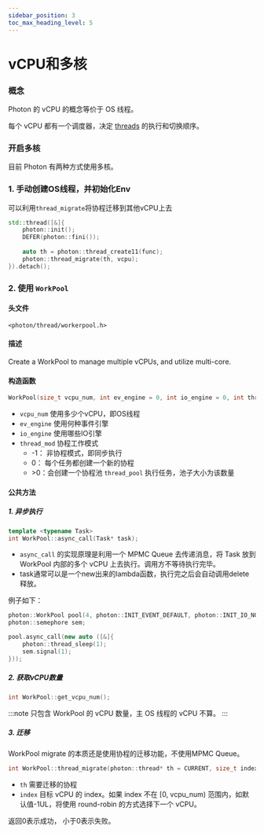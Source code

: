 ```yaml
---
sidebar_position: 3
toc_max_heading_level: 5
---
```


# vCPU和多核

### 概念

Photon 的 vCPU 的概念等价于 OS 线程。

每个 vCPU 都有一个调度器，决定 [threads](thread) 的执行和切换顺序。

### 开启多核

目前 Photon 有两种方式使用多核。

### 1. 手动创建OS线程，并初始化Env

可以利用`thread_migrate`将协程迁移到其他vCPU上去

```cpp
std::thread([&]{
	photon::init();
	DEFER(photon::fini());
    
    auto th = photon::thread_create11(func);
    photon::thread_migrate(th, vcpu);
}).detach();
```

### 2. 使用 `WorkPool`

#### 头文件

`<photon/thread/workerpool.h>`

#### 描述

Create a WorkPool to manage multiple vCPUs, and utilize multi-core.

#### 构造函数

```cpp
WorkPool(size_t vcpu_num, int ev_engine = 0, int io_engine = 0, int thread_mod = -1);
```

- `vcpu_num` 使用多少个vCPU，即OS线程
- `ev_engine` 使用何种事件引擎
- `io_engine` 使用哪些IO引擎
- `thread_mod` 协程工作模式
	- -1： 非协程模式，即同步执行
	- 0： 每个任务都创建一个新的协程
	- \>0：会创建一个协程池 `thread_pool` 执行任务，池子大小为该数量

#### 公共方法

##### 1. 异步执行

```cpp
template <typename Task>
int WorkPool::async_call(Task* task);
```

- `async_call` 的实现原理是利用一个 MPMC Queue 去传递消息，将 Task 放到 WorkPool 内部的多个 vCPU 上去执行。调用方不等待执行完毕。
- task通常可以是一个new出来的lambda函数，执行完之后会自动调用delete释放。

例子如下：

```cpp
photon::WorkPool pool(4, photon::INIT_EVENT_DEFAULT, photon::INIT_IO_NONE, 32768);
photon::semephore sem;

pool.async_call(new auto ([&]{
    photon::thread_sleep(1);
    sem.signal(1);
}));
```

##### 2. 获取vCPU数量

```cpp
int WorkPool::get_vcpu_num();
```

:::note
只包含 WorkPool 的 vCPU 数量，主 OS 线程的 vCPU 不算。
:::

##### 3. 迁移

WorkPool migrate 的本质还是使用协程的迁移功能，不使用MPMC Queue。

```cpp
int WorkPool::thread_migrate(photon::thread* th = CURRENT, size_t index = -1UL);
```

- `th` 需要迁移的协程
- `index` 目标 vCPU 的 index。如果 index 不在 [0, vcpu_num) 范围内，如默认值-1UL，将使用 round-robin 的方式选择下一个 vCPU。
     
返回0表示成功， 小于0表示失败。